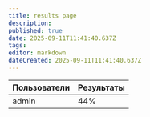 ```yaml
---
title: results page
description: 
published: true
date: 2025-09-11T11:41:40.637Z
tags: 
editor: markdown
dateCreated: 2025-09-11T11:41:40.637Z
---
```


|Пользователи|Результаты|
|-|-|
|admin|44%|